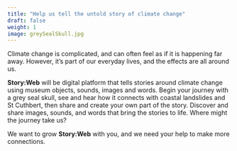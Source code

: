 ```yaml
---
title: "Help us tell the untold story of climate change"
draft: false
weight: 1
image: greySealSkull.jpg
---
```

Climate change is complicated, and can often feel as if it is happening far away. However, it’s part of our everyday lives, and the effects are all around us.  

**Story:Web** will be digital platform that tells stories around climate change using museum objects, sounds, images and words. Begin your journey with a grey seal skull, see and hear how it connects with coastal landslides and St Cuthbert, then share and create your own part of the story. Discover and share images, sounds, and words that bring the stories to life. Where might the journey take us? 

We want to grow **Story:Web** with you, and we need your help to make more connections. 